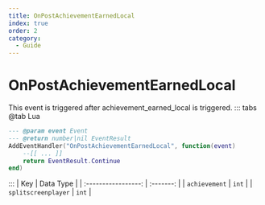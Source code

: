 ```yaml
---
title: OnPostAchievementEarnedLocal
index: true
order: 2
category:
  - Guide
---
```


# OnPostAchievementEarnedLocal
This event is triggered after achievement_earned_local is triggered.
::: tabs
@tab Lua
```lua
--- @param event Event
--- @return number|nil EventResult
AddEventHandler("OnPostAchievementEarnedLocal", function(event)
    --[[ ... ]]
    return EventResult.Continue
end)
```

:::
|         Key         | Data Type |
| :-----------------: | :-------: |
|    `achievement`    |   `int`   |
| `splitscreenplayer` |   `int`   |